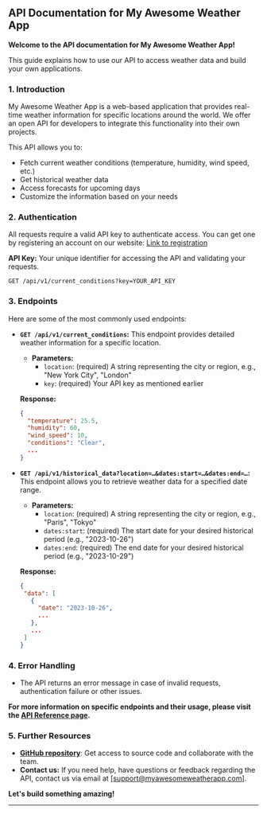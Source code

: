 ##  API Documentation for My Awesome Weather App

**Welcome to the API documentation for My Awesome Weather App!**

This guide explains how to use our API to access weather data and build your own applications.


### **1. Introduction**

My Awesome Weather App is a web-based application that provides real-time weather information for specific locations around the world. We offer an open API for developers to integrate this functionality into their own projects.

This API allows you to:

* Fetch current weather conditions (temperature, humidity, wind speed, etc.)
* Get historical weather data 
* Access forecasts for upcoming days
* Customize the information based on your needs 


### **2. Authentication**

All requests require a valid API key to authenticate access. You can get one by registering an account on our website: [Link to registration](https://www.myawesomeweatherapp.com/registration)

**API Key:**  Your unique identifier for accessing the API and validating your requests. 


```
GET /api/v1/current_conditions?key=YOUR_API_KEY
```

### **3. Endpoints**

Here are some of the most commonly used endpoints:

* **`GET /api/v1/current_conditions`:**  This endpoint provides detailed weather information for a specific location. 

    * **Parameters:**
        * `location`: (required) A string representing the city or region, e.g., "New York City", "London"
        * `key`: (required) Your API key as mentioned earlier

    **Response:**

    ```json
    {
      "temperature": 25.5, 
      "humidity": 60,
      "wind_speed": 10,
      "conditions": "Clear",
      ...
    }
    ```


* **`GET /api/v1/historical_data?location=…&dates:start=…&dates:end=…`:**  This endpoint allows you to retrieve weather data for a specified date range. 

    * **Parameters:**
        * `location`: (required) A string representing the city or region, e.g., "Paris", "Tokyo"
        * `dates:start`: (required) The start date for your desired historical period (e.g., "2023-10-26")
        * `dates:end`: (required) The end date for your desired historical period (e.g., "2023-10-29")


    **Response:**

     ```json
    {
      "data": [
        {
          "date": "2023-10-26",
          ...
        },
        ... 
      ]
     }
    ```



### **4. Error Handling**


* The API returns an error message in case of invalid requests, authentication failure or other issues.

**For more information on specific endpoints and their usage, please visit the [API Reference page](https://docs.myawesomeweatherapp.com/api-reference).** 


### **5.  Further Resources**

* **[GitHub repository](https://github.com/your-username/my-awesome-weather-app)**: Get access to source code and collaborate with the team.
* **Contact us:** If you need help, have questions or feedback regarding the API, contact us via email at [support@myawesomeweatherapp.com].



**Let's build something amazing!** 


---
